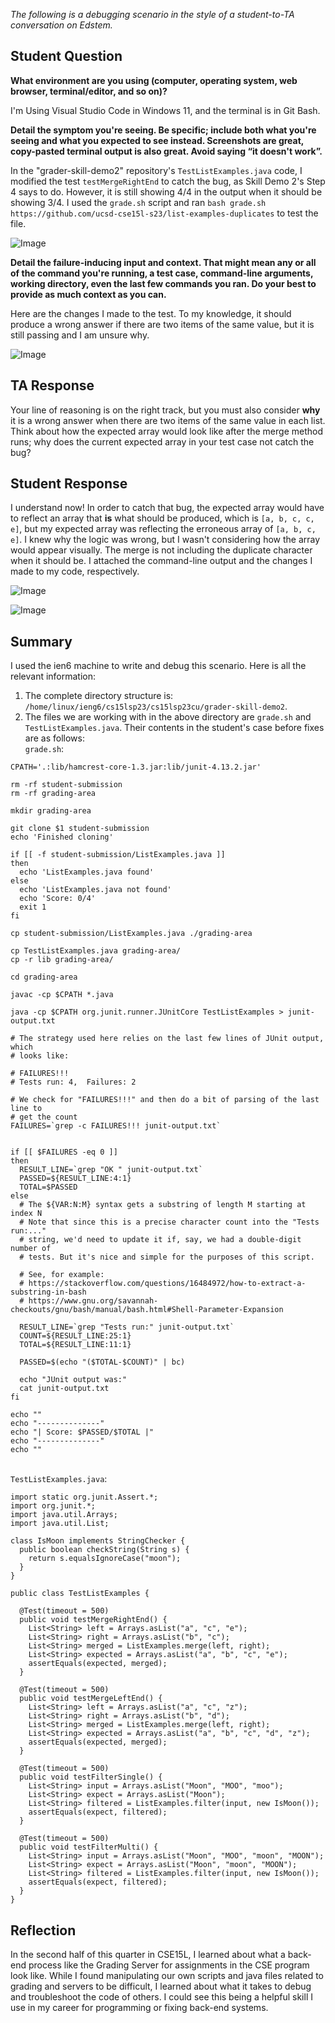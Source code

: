 *The following is a debugging scenario in the style of a student-to-TA conversation on Edstem.*

## Student Question
**What environment are you using (computer, operating system, web browser, terminal/editor, and so on)?**

I'm Using Visual Studio Code in Windows 11, and the terminal is in Git Bash.

**Detail the symptom you're seeing. Be specific; include both what you're seeing and what you expected to see instead. Screenshots are great, copy-pasted terminal output is also great. Avoid saying “it doesn't work”.**

In the "grader-skill-demo2" repository's `TestListExamples.java` code, I modified the test `testMergeRightEnd` to catch the bug, as Skill Demo 2's Step 4 says to do. However, it is still showing 4/4 in the output when it should be showing 3/4. I used the `grade.sh` script and ran `bash grade.sh https://github.com/ucsd-cse15l-s23/list-examples-duplicates` to test the file.

![Image](https://raw.githubusercontent.com/yourcousinfrog/cse15l-lab-reports/main/assets/post-content/2023-06-04-lab-report-5/First.png)

**Detail the failure-inducing input and context. That might mean any or all of the command you're running, a test case, command-line arguments, working directory, even the last few commands you ran. Do your best to provide as much context as you can.**

Here are the changes I made to the test. To my knowledge, it should produce a wrong answer if there are two items of the same value, but it is still passing and I am unsure why.

![Image](https://raw.githubusercontent.com/yourcousinfrog/cse15l-lab-reports/main/assets/post-content/2023-06-04-lab-report-5/Two.png)

## TA Response

Your line of reasoning is on the right track, but you must also consider **why** it is a wrong answer when there are two items of the same value in each list. Think about how the expected array would look like after the merge method runs; why does the current expected array in your test case not catch the bug?

## Student Response

I understand now! In order to catch that bug, the expected array would have to reflect an array that **is** what should be produced, which is `[a, b, c, c, e]`, but my expected array was reflecting the erroneous array of `[a, b, c, e]`. I knew why the logic was wrong, but I wasn't considering how the array would appear visually. The merge is not including the duplicate character when it should be. I attached the command-line output and the changes I made to my code, respectively.

![Image](https://raw.githubusercontent.com/yourcousinfrog/cse15l-lab-reports/main/assets/post-content/2023-06-04-lab-report-5/Third.png)

![Image](https://raw.githubusercontent.com/yourcousinfrog/cse15l-lab-reports/main/assets/post-content/2023-06-04-lab-report-5/Four.png)

## Summary

I used the ien6 machine to write and debug this scenario. Here is all the relevant information:

1. The complete directory structure is: `/home/linux/ieng6/cs15lsp23/cs15lsp23cu/grader-skill-demo2`.
2. The files we are working with in the above directory are `grade.sh` and `TestListExamples.java`. Their contents in the student's case before fixes are as follows:\
`grade.sh`:
```
CPATH='.:lib/hamcrest-core-1.3.jar:lib/junit-4.13.2.jar'

rm -rf student-submission
rm -rf grading-area

mkdir grading-area

git clone $1 student-submission
echo 'Finished cloning'

if [[ -f student-submission/ListExamples.java ]]
then
  echo 'ListExamples.java found'
else
  echo 'ListExamples.java not found'
  echo 'Score: 0/4'
  exit 1
fi

cp student-submission/ListExamples.java ./grading-area

cp TestListExamples.java grading-area/
cp -r lib grading-area/

cd grading-area

javac -cp $CPATH *.java

java -cp $CPATH org.junit.runner.JUnitCore TestListExamples > junit-output.txt

# The strategy used here relies on the last few lines of JUnit output, which
# looks like:

# FAILURES!!!
# Tests run: 4,  Failures: 2

# We check for "FAILURES!!!" and then do a bit of parsing of the last line to
# get the count
FAILURES=`grep -c FAILURES!!! junit-output.txt`


if [[ $FAILURES -eq 0 ]]
then
  RESULT_LINE=`grep "OK " junit-output.txt`
  PASSED=${RESULT_LINE:4:1}
  TOTAL=$PASSED
else
  # The ${VAR:N:M} syntax gets a substring of length M starting at index N
  # Note that since this is a precise character count into the "Tests run:..."
  # string, we'd need to update it if, say, we had a double-digit number of
  # tests. But it's nice and simple for the purposes of this script.

  # See, for example:
  # https://stackoverflow.com/questions/16484972/how-to-extract-a-substring-in-bash
  # https://www.gnu.org/savannah-checkouts/gnu/bash/manual/bash.html#Shell-Parameter-Expansion

  RESULT_LINE=`grep "Tests run:" junit-output.txt`
  COUNT=${RESULT_LINE:25:1}
  TOTAL=${RESULT_LINE:11:1}

  PASSED=$(echo "($TOTAL-$COUNT)" | bc)

  echo "JUnit output was:"
  cat junit-output.txt
fi

echo ""
echo "--------------"
echo "| Score: $PASSED/$TOTAL |"
echo "--------------"
echo ""
```
\
`TestListExamples.java`:
```
import static org.junit.Assert.*;
import org.junit.*;
import java.util.Arrays;
import java.util.List;

class IsMoon implements StringChecker {
  public boolean checkString(String s) {
    return s.equalsIgnoreCase("moon");
  }
}

public class TestListExamples {

  @Test(timeout = 500)
  public void testMergeRightEnd() {
    List<String> left = Arrays.asList("a", "c", "e");
    List<String> right = Arrays.asList("b", "c");
    List<String> merged = ListExamples.merge(left, right);
    List<String> expected = Arrays.asList("a", "b", "c", "e");
    assertEquals(expected, merged);
  }

  @Test(timeout = 500)
  public void testMergeLeftEnd() {
    List<String> left = Arrays.asList("a", "c", "z");
    List<String> right = Arrays.asList("b", "d");
    List<String> merged = ListExamples.merge(left, right);
    List<String> expected = Arrays.asList("a", "b", "c", "d", "z");
    assertEquals(expected, merged);
  }

  @Test(timeout = 500)
  public void testFilterSingle() {
    List<String> input = Arrays.asList("Moon", "MOO", "moo");
    List<String> expect = Arrays.asList("Moon");
    List<String> filtered = ListExamples.filter(input, new IsMoon());
    assertEquals(expect, filtered);
  }

  @Test(timeout = 500)
  public void testFilterMulti() {
    List<String> input = Arrays.asList("Moon", "MOO", "moon", "MOON");
    List<String> expect = Arrays.asList("Moon", "moon", "MOON");
    List<String> filtered = ListExamples.filter(input, new IsMoon());
    assertEquals(expect, filtered);
  }
}
```

## Reflection

In the second half of this quarter in CSE15L, I learned about what a back-end process like the Grading Server for assignments in the CSE program look like. While I found manipulating our own scripts and java files related to grading and servers to be difficult, I learned about what it takes to debug and troubleshoot the code of others. I could see this being a helpful skill I use in my career for programming or fixing back-end systems.
